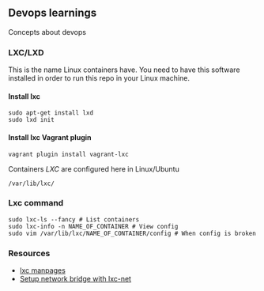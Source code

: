 ## Devops learnings
Concepts about devops


### LXC/LXD
This is the name Linux containers have. You need to have this software installed in order to run this repo in your Linux machine.

#### Install lxc
```
sudo apt-get install lxd
sudo lxd init
```
#### Install lxc Vagrant plugin
```
vagrant plugin install vagrant-lxc
```

Containers *LXC* are configured here in Linux/Ubuntu
```
/var/lib/lxc/
```

### Lxc command
```
sudo lxc-ls --fancy # List containers
sudo lxc-info -n NAME_OF_CONTAINER # View config
sudo vim /var/lib/lxc/NAME_OF_CONTAINER/config # When config is broken

```
### Resources

- [lxc manpages](https://linuxcontainers.org/lxc/manpages)
- [Setup network bridge with lxc-net](https://angristan.xyz/setup-network-bridge-lxc-net/#install-lxc-net)
